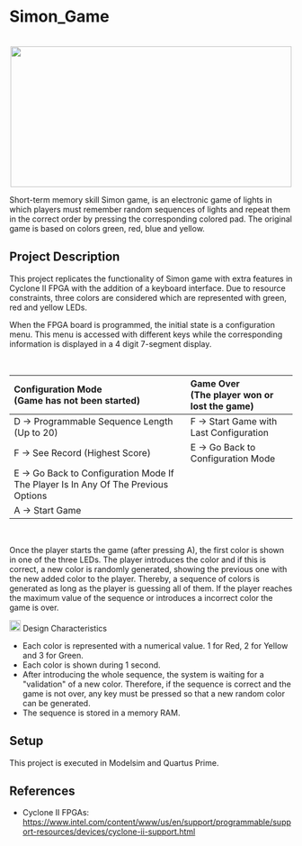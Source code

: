 # Simon_Game

<p align="center">
  <img src="https://user-images.githubusercontent.com/120545621/217704987-fb3788ff-bb1b-4be5-8653-9f0e5b4d089d.png" width="500" height="250"/>
</p>

Short-term memory skill Simon game, is an electronic game of lights in which players must remember random sequences of lights 
and repeat them in the correct order by pressing the corresponding colored pad. The original game is based on colors green, red, blue and yellow.

## Project Description

This project replicates the functionality of Simon game with extra features in Cyclone II FPGA with the addition of a keyboard interface. Due to resource constraints, three colors are considered which are represented with green, red and yellow LEDs.

When the FPGA board is programmed, the initial state is a configuration menu. This menu is accessed with different keys while the corresponding information is displayed in a 4 digit 7-segment display.  

<br>  

|Configuration Mode <br> (Game has not been started) | Game Over <br> (The player won or lost the game)| 
|    :---     |     :---      |    
| D -> Programmable Sequence Length (Up to 20) | F -> Start Game with Last Configuration | 
| F -> See Record (Highest Score) | E -> Go Back to Configuration Mode |
| E -> Go Back to Configuration Mode If The Player Is In Any Of The Previous Options |
| A -> Start Game |

 <br> 
 
Once the player starts the game (after pressing A), the first color is shown in one of the three LEDs. The player introduces the color and if this is correct, a new color is randomly generated, showing the previous one with the new added color to the player. Thereby, a sequence of colors is generated as long as the player is guessing  all of them. If the player reaches the maximum value of the sequence or introduces a incorrect color the game is over. 

<img src="https://user-images.githubusercontent.com/120545621/219884444-b9930574-78b7-4347-a2a1-0ad4bd0990d3.png" width="20" height="20"/> Design Characteristics

- Each color is represented with a numerical value. 1 for Red, 2 for Yellow and 3 for Green.
- Each color is shown during 1 second.
- After introducing the whole sequence, the system is waiting for a "validation" of a new color. Therefore, if the sequence is correct and the game is not over, any key must be pressed so that a new random color can be generated.
- The sequence is stored in a memory RAM.

## Setup
This project is executed in Modelsim and Quartus Prime.

## References

* Cyclone II FPGAs: https://www.intel.com/content/www/us/en/support/programmable/support-resources/devices/cyclone-ii-support.html
